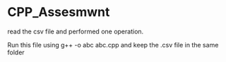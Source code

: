# CPP_Assesmwnt
read the csv file and performed one operation.


Run this file using g++ -o abc abc.cpp
and keep the .csv file in the same folder
